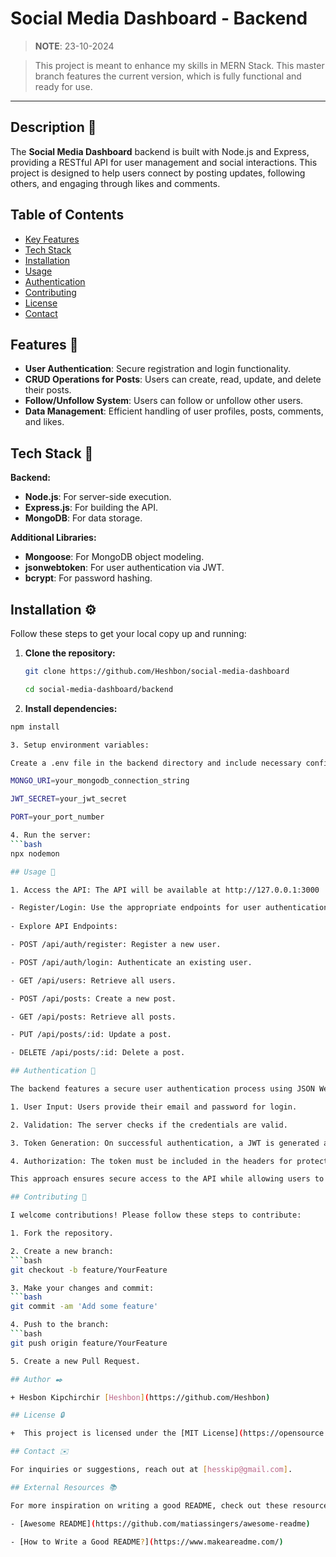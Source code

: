 # Social Media Dashboard - Backend

> **NOTE**: 23-10-2024

> This project is meant to enhance my skills in MERN Stack. This master branch features the current version, which is fully functional and ready for use.

---

## Description 💬

The **Social Media Dashboard** backend is built with Node.js and Express, providing a RESTful API for user management and social interactions. This project is designed to help users connect by posting updates, following others, and engaging through likes and comments.

## Table of Contents

- [Key Features](#key-features)
- [Tech Stack](#tech-stack)
- [Installation](#installation)
- [Usage](#usage)
- [Authentication](#authentication)
- [Contributing](#contributing)
- [License](#license)
- [Contact](#contact)

## Features 🌟

- **User Authentication**: Secure registration and login functionality.
- **CRUD Operations for Posts**: Users can create, read, update, and delete their posts.
- **Follow/Unfollow System**: Users can follow or unfollow other users.
- **Data Management**: Efficient handling of user profiles, posts, comments, and likes.

## Tech Stack 🐩

**Backend:**

- **Node.js**: For server-side execution.
- **Express.js**: For building the API.
- **MongoDB**: For data storage.

**Additional Libraries:**

- **Mongoose**: For MongoDB object modeling.
- **jsonwebtoken**: For user authentication via JWT.
- **bcrypt**: For password hashing.

## Installation ⚙️

Follow these steps to get your local copy up and running:

1. **Clone the repository:**
   ```bash
   git clone https://github.com/Heshbon/social-media-dashboard

   cd social-media-dashboard/backend

2. **Install dependencies:**
  ```bash
  npm install

3. Setup environment variables:

Create a .env file in the backend directory and include necessary configurations such as:

  MONGO_URI=your_mongodb_connection_string
  
  JWT_SECRET=your_jwt_secret
  
  PORT=your_port_number

4. Run the server:
  ```bash
  npx nodemon

## Usage 🚀

1. Access the API: The API will be available at http://127.0.0.1:3000

- Register/Login: Use the appropriate endpoints for user authentication.
    
- Explore API Endpoints:

  - POST /api/auth/register: Register a new user.
  
  - POST /api/auth/login: Authenticate an existing user.
  
  - GET /api/users: Retrieve all users.
  
  - POST /api/posts: Create a new post.
  
  - GET /api/posts: Retrieve all posts.
  
  - PUT /api/posts/:id: Update a post.
  
  - DELETE /api/posts/:id: Delete a post.

## Authentication 🔑

The backend features a secure user authentication process using JSON Web Tokens (JWT):

  1. User Input: Users provide their email and password for login.
  
  2. Validation: The server checks if the credentials are valid.
  
  3. Token Generation: On successful authentication, a JWT is generated and returned.
  
  4. Authorization: The token must be included in the headers for protected routes.

This approach ensures secure access to the API while allowing users to maintain their sessions seamlessly.

## Contributing 🤝

I welcome contributions! Please follow these steps to contribute:

  1. Fork the repository.
  
  2. Create a new branch:
  ```bash
  git checkout -b feature/YourFeature

3. Make your changes and commit:
  ```bash
  git commit -am 'Add some feature'

4. Push to the branch:
  ```bash
  git push origin feature/YourFeature

5. Create a new Pull Request.

## Author ✒️

+ Hesbon Kipchirchir [Heshbon](https://github.com/Heshbon)

## License 🔒

+  This project is licensed under the [MIT License](https://opensource.org/licenses/MIT) - see the [LICENSE](https://github.com/Heshbon/social-media-dashboard/blob/main/LICENSE) file for details.

## Contact ✉️

For inquiries or suggestions, reach out at [hesskip@gmail.com].

## External Resources 📚

For more inspiration on writing a good README, check out these resources:

- [Awesome README](https://github.com/matiassingers/awesome-readme)

- [How to Write a Good README?](https://www.makeareadme.com/)